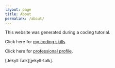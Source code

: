 ```yaml
---
layout: page
title: About
permalink: /about/
---
```


This website was generated during a coding tutorial.

Click here for [my coding skills][noah-code]. 

Click here for [professional profile][noah-prof].

[Jekyll Talk][jekyll-talk].

[noah-code]: https://www.codecademy.com/noahpierau
[noah-prof]: https://www.linkedin.com/in/noahpierau
